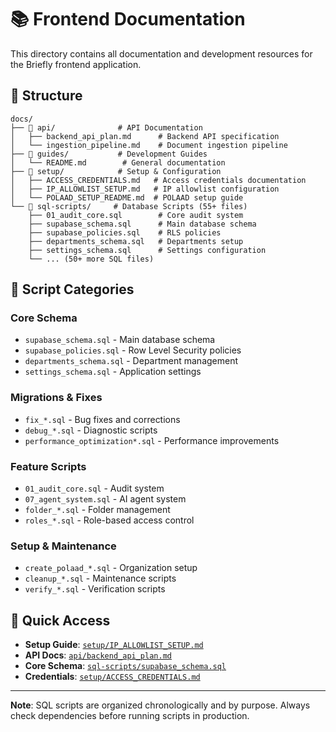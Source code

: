 # 📚 Frontend Documentation

This directory contains all documentation and development resources for the Briefly frontend application.

## 📁 Structure

```
docs/
├── 📁 api/              # API Documentation
│   ├── backend_api_plan.md      # Backend API specification
│   └── ingestion_pipeline.md    # Document ingestion pipeline
├── 📁 guides/           # Development Guides
│   └── README.md        # General documentation
├── 📁 setup/            # Setup & Configuration
│   ├── ACCESS_CREDENTIALS.md   # Access credentials documentation
│   ├── IP_ALLOWLIST_SETUP.md   # IP allowlist configuration
│   └── POLAAD_SETUP_README.md  # POLAAD setup guide
└── 📁 sql-scripts/     # Database Scripts (55+ files)
    ├── 01_audit_core.sql        # Core audit system
    ├── supabase_schema.sql      # Main database schema
    ├── supabase_policies.sql    # RLS policies
    ├── departments_schema.sql   # Departments setup
    ├── settings_schema.sql      # Settings configuration
    └── ... (50+ more SQL files)
```

## 🔧 Script Categories

### **Core Schema**
- `supabase_schema.sql` - Main database schema
- `supabase_policies.sql` - Row Level Security policies
- `departments_schema.sql` - Department management
- `settings_schema.sql` - Application settings

### **Migrations & Fixes**
- `fix_*.sql` - Bug fixes and corrections
- `debug_*.sql` - Diagnostic scripts
- `performance_optimization*.sql` - Performance improvements

### **Feature Scripts**
- `01_audit_core.sql` - Audit system
- `07_agent_system.sql` - AI agent system
- `folder_*.sql` - Folder management
- `roles_*.sql` - Role-based access control

### **Setup & Maintenance**
- `create_polaad_*.sql` - Organization setup
- `cleanup_*.sql` - Maintenance scripts
- `verify_*.sql` - Verification scripts

## 🚀 Quick Access

- **Setup Guide**: [`setup/IP_ALLOWLIST_SETUP.md`](setup/IP_ALLOWLIST_SETUP.md)
- **API Docs**: [`api/backend_api_plan.md`](api/backend_api_plan.md)
- **Core Schema**: [`sql-scripts/supabase_schema.sql`](sql-scripts/supabase_schema.sql)
- **Credentials**: [`setup/ACCESS_CREDENTIALS.md`](setup/ACCESS_CREDENTIALS.md)

---

**Note**: SQL scripts are organized chronologically and by purpose. Always check dependencies before running scripts in production.

